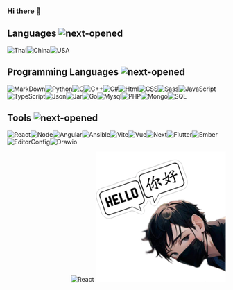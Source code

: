 ### Hi there 👋

<!--
**Mahingsa/Mahingsa** is a ✨ _special_ ✨ repository because its `README.md` (this file) appears on your GitHub profile.

Here are some ideas to get you started:

- 🔭 I’m currently working on ...
- 🌱 I’m currently learning ...
- 👯 I’m looking to collaborate on ...
- 🤔 I’m looking for help with ...
- 💬 Ask me about ...
- 📫 How to reach me: ...
- 😄 Pronouns: ...
- ⚡ Fun fact: ...
-->

Languages <img src="https://www.svgrepo.com/show/437914/languages.svg" alt="next-opened" width="20" height="20">
-
<img src="https://www.svgrepo.com/show/405628/flag-for-flag-thailand.svg" alt="Thai" width="30" height="30"><img src="https://www.svgrepo.com/show/405448/flag-for-flag-china.svg" alt="China" width="30" height="30"><img src="https://www.svgrepo.com/show/508668/flag-us.svg" alt="USA" width="30" height="30">

Programming Languages <img src="https://www.svgrepo.com/show/528491/programming.svg" alt="next-opened" width="20" height="20">
-
<img src="https://www.svgrepo.com/show/373827/markdown.svg" alt="MarkDown" width="30" height="30"><img src="https://www.svgrepo.com/show/374016/python.svg" alt="Python" width="30" height="30"><img src="https://www.svgrepo.com/show/373484/c3.svg" alt="C" width="30" height="30"><img src="https://www.svgrepo.com/show/373528/cpp3.svg" alt="C++" width="30" height="30"><img src="https://www.svgrepo.com/show/373533/csharp2.svg" alt="C#" width="30" height="30"><img src="https://www.svgrepo.com/show/373669/html.svg" alt="Html" width="30" height="30"><img src="https://www.svgrepo.com/show/373535/css.svg" alt="CSS" width="30" height="30"><img src="https://www.svgrepo.com/show/374061/sass.svg" alt="Sass" width="30" height="30"><img src="https://www.svgrepo.com/show/349419/javascript.svg" alt="JavaScript" width="30" height="30"><img src="https://www.svgrepo.com/show/349540/typescript.svg" alt="TypeScript" width="30" height="30"><img src="https://www.svgrepo.com/show/373763/light-json.svg" alt="Json" width="30" height="30"><img src="https://www.svgrepo.com/show/373694/jar.svg" alt="Jar" width="30" height="30"><img src="https://www.svgrepo.com/show/373632/go.svg" alt="Go" width="30" height="30"><img src="https://www.svgrepo.com/show/373848/mysql.svg" alt="Mysql" width="30" height="30"><img src="https://www.svgrepo.com/show/373966/php.svg" alt="PHP" width="30" height="30"><img src="https://www.svgrepo.com/show/373845/mongo.svg" alt="Mongo" width="30" height="30"><img src="https://www.svgrepo.com/show/374093/sql.svg" alt="SQL" width="30" height="30">

Tools <img src="https://www.svgrepo.com/show/375914/tools.svg" alt="next-opened" width="20" height="20">
-
<img src="https://www.svgrepo.com/show/374035/reactts.svg" alt="React" width="30" height="30"><img src="https://www.svgrepo.com/show/373929/node.svg" alt="Node" width="30" height="30"><img src="https://www.svgrepo.com/show/373427/angular.svg" alt="Angular" width="30" height="30"><img src="https://www.svgrepo.com/show/373429/ansible.svg" alt="Ansible" width="30" height="30"><img src="https://www.svgrepo.com/show/374167/vite.svg" alt="Vite" width="30" height="30"><img src="https://www.svgrepo.com/show/374175/vue.svg" alt="Vue" width="30" height="30"><img src="https://www.svgrepo.com/show/373770/light-next.svg" alt="Next" width="30" height="30"><img src="https://www.svgrepo.com/show/373604/flutter.svg" alt="Flutter" width="30" height="30"><img src="https://www.svgrepo.com/show/373581/ember.svg" alt="Ember" width="30" height="30"><img src="https://www.svgrepo.com/show/373572/editorconfig.svg" alt="EditorConfig" width="30" height="30"><img src="https://www.svgrepo.com/show/373564/drawio.svg" alt="Drawio" width="30" height="30">
<div align="right">
<img src="https://www.dataquest.io/wp-content/uploads/2023/02/Data-Science.gif" alt="React" width="700" height="300">
  <img src="https://raw.githubusercontent.com/Anucha3666/Anucha3666/main/118424.png" alt="React" width="300" height="300">
</div>






